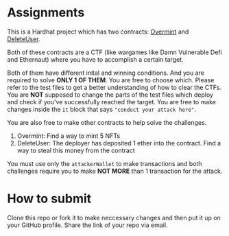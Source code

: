 # Assignments

This is a Hardhat project which has two contracts: [Overmint]([url](https://github.com/jeet-scd/assignment/blob/main/contracts/Overmint.sol)) and [DeleteUser]([url](https://github.com/jeet-scd/assignment/blob/main/contracts/DeleteUser.sol)).


Both of these contracts are a CTF (like wargames like Damn Vulnerable Defi and Ethernaut) where you have to accomplish a certain target.


Both of them have different inital and winning conditions. And you are required to solve **ONLY 1 OF THEM**. You are free to choose which.
Please refer to the test files to get a better understanding of how to clear the CTFs. You are **NOT** supposed to change the parts of the test files which deploy and check if you've successfully reached the target. You are free to make changes inside the `it` block that says `"conduct your attack here"`.


You are also free to make other contracts to help solve the challenges.

1. Overmint: Find a way to mint 5 NFTs
2. DeleteUser: The deployer has deposited 1 ether into the contract. Find a way to steal this money from the contract

You must use only the `attackerWallet` to make transactions and both challenges require you to make **NOT MORE** than 1 transaction for the attack.

# How to submit
Clone this repo or fork it to make neccessary changes and then put it up on your GitHub profile. Share the link of your repo via email.
